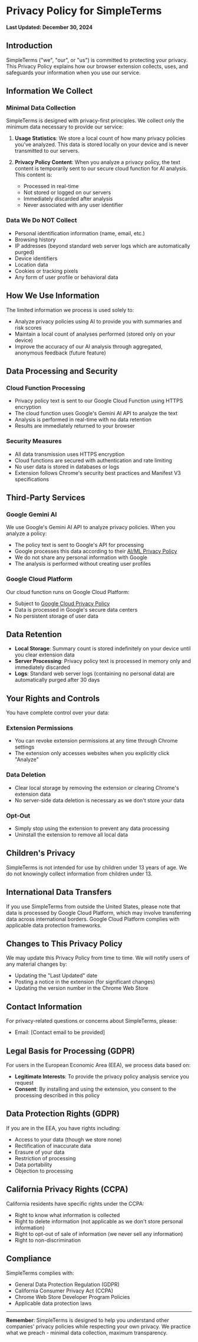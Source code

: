 # Privacy Policy for SimpleTerms

**Last Updated: December 30, 2024**

## Introduction

SimpleTerms ("we", "our", or "us") is committed to protecting your privacy. This Privacy Policy explains how our browser extension collects, uses, and safeguards your information when you use our service.

## Information We Collect

### Minimal Data Collection
SimpleTerms is designed with privacy-first principles. We collect only the minimum data necessary to provide our service:

1. **Usage Statistics**: We store a local count of how many privacy policies you've analyzed. This data is stored locally on your device and is never transmitted to our servers.

2. **Privacy Policy Content**: When you analyze a privacy policy, the text content is temporarily sent to our secure cloud function for AI analysis. This content is:
   - Processed in real-time
   - Not stored or logged on our servers
   - Immediately discarded after analysis
   - Never associated with any user identifier

### Data We Do NOT Collect
- Personal identification information (name, email, etc.)
- Browsing history
- IP addresses (beyond standard web server logs which are automatically purged)
- Device identifiers
- Location data
- Cookies or tracking pixels
- Any form of user profile or behavioral data

## How We Use Information

The limited information we process is used solely to:
- Analyze privacy policies using AI to provide you with summaries and risk scores
- Maintain a local count of analyses performed (stored only on your device)
- Improve the accuracy of our AI analysis through aggregated, anonymous feedback (future feature)

## Data Processing and Security

### Cloud Function Processing
- Privacy policy text is sent to our Google Cloud Function using HTTPS encryption
- The cloud function uses Google's Gemini AI API to analyze the text
- Analysis is performed in real-time with no data retention
- Results are immediately returned to your browser

### Security Measures
- All data transmission uses HTTPS encryption
- Cloud functions are secured with authentication and rate limiting
- No user data is stored in databases or logs
- Extension follows Chrome's security best practices and Manifest V3 specifications

## Third-Party Services

### Google Gemini AI
We use Google's Gemini AI API to analyze privacy policies. When you analyze a policy:
- The policy text is sent to Google's API for processing
- Google processes this data according to their [AI/ML Privacy Policy](https://policies.google.com/privacy)
- We do not share any personal information with Google
- The analysis is performed without creating user profiles

### Google Cloud Platform
Our cloud function runs on Google Cloud Platform:
- Subject to [Google Cloud Privacy Policy](https://cloud.google.com/terms/cloud-privacy-notice)
- Data is processed in Google's secure data centers
- No persistent storage of user data

## Data Retention

- **Local Storage**: Summary count is stored indefinitely on your device until you clear extension data
- **Server Processing**: Privacy policy text is processed in memory only and immediately discarded
- **Logs**: Standard web server logs (containing no personal data) are automatically purged after 30 days

## Your Rights and Controls

You have complete control over your data:

### Extension Permissions
- You can revoke extension permissions at any time through Chrome settings
- The extension only accesses websites when you explicitly click "Analyze"

### Data Deletion
- Clear local storage by removing the extension or clearing Chrome's extension data
- No server-side data deletion is necessary as we don't store your data

### Opt-Out
- Simply stop using the extension to prevent any data processing
- Uninstall the extension to remove all local data

## Children's Privacy

SimpleTerms is not intended for use by children under 13 years of age. We do not knowingly collect information from children under 13.

## International Data Transfers

If you use SimpleTerms from outside the United States, please note that data is processed by Google Cloud Platform, which may involve transferring data across international borders. Google Cloud Platform complies with applicable data protection frameworks.

## Changes to This Privacy Policy

We may update this Privacy Policy from time to time. We will notify users of any material changes by:
- Updating the "Last Updated" date
- Posting a notice in the extension (for significant changes)
- Updating the version number in the Chrome Web Store

## Contact Information

For privacy-related questions or concerns about SimpleTerms, please:
- Email: [Contact email to be provided]

## Legal Basis for Processing (GDPR)

For users in the European Economic Area (EEA), we process data based on:
- **Legitimate Interests**: To provide the privacy policy analysis service you request
- **Consent**: By installing and using the extension, you consent to the processing described in this policy

## Data Protection Rights (GDPR)

If you are in the EEA, you have rights including:
- Access to your data (though we store none)
- Rectification of inaccurate data
- Erasure of your data
- Restriction of processing
- Data portability
- Objection to processing

## California Privacy Rights (CCPA)

California residents have specific rights under the CCPA:
- Right to know what information is collected
- Right to delete information (not applicable as we don't store personal information)
- Right to opt-out of sale of information (we never sell any information)
- Right to non-discrimination

## Compliance

SimpleTerms complies with:
- General Data Protection Regulation (GDPR)
- California Consumer Privacy Act (CCPA)
- Chrome Web Store Developer Program Policies
- Applicable data protection laws

---

**Remember**: SimpleTerms is designed to help you understand other companies' privacy policies while respecting your own privacy. We practice what we preach - minimal data collection, maximum transparency.
